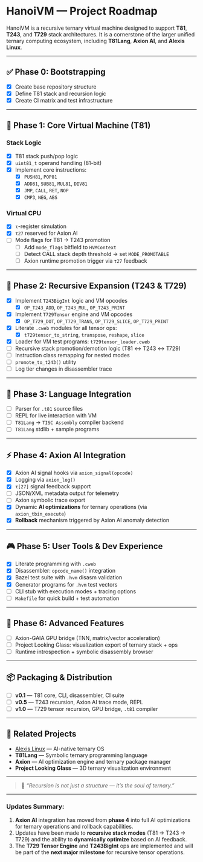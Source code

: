 # **HanoiVM — Project Roadmap**

HanoiVM is a recursive ternary virtual machine designed to support **T81**, **T243**, and **T729** stack architectures. It is a cornerstone of the larger unified ternary computing ecosystem, including **T81Lang**, **Axion AI**, and **Alexis Linux**.

---

## ✅ Phase 0: Bootstrapping

- [x] Create base repository structure  
- [x] Define T81 stack and recursion logic  
- [x] Create CI matrix and test infrastructure  

---

## 🧱 Phase 1: Core Virtual Machine (T81)

### Stack Logic
- [x] T81 stack push/pop logic  
- [x] `uint81_t` operand handling (81-bit)  
- [x] Implement core instructions:  
  - [x] `PUSH81`, `POP81`  
  - [x] `ADD81`, `SUB81`, `MUL81`, `DIV81`  
  - [x] `JMP`, `CALL`, `RET`, `NOP`  
  - [x] `CMP3`, `NEG`, `ABS`  

### Virtual CPU
- [x] `τ`-register simulation  
- [x] `τ27` reserved for Axion AI  
- [ ] Mode flags for T81 → T243 promotion  
  - [ ] Add `mode_flags` bitfield to `HVMContext`  
  - [ ] Detect CALL stack depth threshold → set `MODE_PROMOTABLE`  
  - [ ] Axion runtime promotion trigger via `τ27` feedback  

---

## 🧬 Phase 2: Recursive Expansion (T243 & T729)

- [x] Implement `T243BigInt` logic and VM opcodes  
  - [x] `OP_T243_ADD`, `OP_T243_MUL`, `OP_T243_PRINT`  
- [x] Implement `T729Tensor` engine and VM opcodes  
  - [x] `OP_T729_DOT`, `OP_T729_TRANS`, `OP_T729_SLICE`, `OP_T729_PRINT`  
- [x] Literate `.cweb` modules for all tensor ops:  
  - [x] `t729tensor_to_string`, `transpose`, `reshape`, `slice`  
- [x] Loader for VM test programs: `t729tensor_loader.cweb`  
- [ ] Recursive stack promotion/demotion logic (T81 ↔ T243 ↔ T729)  
- [ ] Instruction class remapping for nested modes  
- [ ] `promote_to_t243()` utility  
- [ ] Log tier changes in disassembler trace  

---

## 🧠 Phase 3: Language Integration

- [ ] Parser for `.t81` source files  
- [ ] REPL for live interaction with VM  
- [ ] `T81Lang` → `TISC Assembly` compiler backend  
- [ ] `T81Lang` stdlib + sample programs  

---

## ⚡ Phase 4: Axion AI Integration

- [x] Axion AI signal hooks via `axion_signal(opcode)`  
- [x] Logging via `axion_log()`  
- [x] `τ[27]` signal feedback support  
- [ ] JSON/XML metadata output for telemetry  
- [ ] Axion symbolic trace export  
- [x] Dynamic **AI optimizations** for ternary operations (via `axion_tbin_execute`)  
- [x] **Rollback** mechanism triggered by Axion AI anomaly detection  

---

## 🎮 Phase 5: User Tools & Dev Experience

- [x] Literate programming with `.cweb`  
- [x] Disassembler: `opcode_name()` integration  
- [x] Bazel test suite with `.hvm` disasm validation  
- [x] Generator programs for `.hvm` test vectors  
- [ ] CLI stub with execution modes + tracing options  
- [ ] `Makefile` for quick build + test automation  

---

## 🔮 Phase 6: Advanced Features

- [ ] Axion-GAIA GPU bridge (TNN, matrix/vector acceleration)  
- [ ] Project Looking Glass: visualization export of ternary stack + ops  
- [ ] Runtime introspection + symbolic disassembly browser  

---

## 📦 Packaging & Distribution

- [ ] **v0.1** — T81 core, CLI, disassembler, CI suite  
- [ ] **v0.5** — T243 recursion, Axion AI trace mode, REPL  
- [ ] **v1.0** — T729 tensor recursion, GPU bridge, `.t81` compiler  

---

## 🔗 Related Projects

- [Alexis Linux](https://github.com/copyl-sys) — AI-native ternary OS  
- **T81Lang** — Symbolic ternary programming language  
- **Axion** — AI optimization engine and ternary package manager  
- **Project Looking Glass** — 3D ternary visualization environment  

---

> 🧠 *“Recursion is not just a structure — it’s the soul of ternary.”*

---

### Updates Summary:

1. **Axion AI** integration has moved from **phase 4** into full AI optimizations for ternary operations and rollback capabilities.
2. Updates have been made to **recursive stack modes** (T81 → T243 → T729) and the ability to **dynamically optimize** based on AI feedback.
3. The **T729 Tensor Engine** and **T243BigInt** ops are implemented and will be part of the **next major milestone** for recursive tensor operations.


